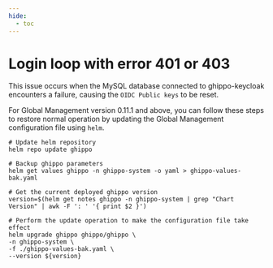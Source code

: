 ```yaml
---
hide:
  - toc
---
```


# Login loop with error 401 or 403

This issue occurs when the MySQL database connected to ghippo-keycloak encounters a failure, causing the `OIDC Public keys` to be reset.

For Global Management version 0.11.1 and above, you can follow these steps to restore normal operation by updating the Global Management configuration file using `helm`.

```shell
# Update helm repository
helm repo update ghippo

# Backup ghippo parameters
helm get values ghippo -n ghippo-system -o yaml > ghippo-values-bak.yaml

# Get the current deployed ghippo version
version=$(helm get notes ghippo -n ghippo-system | grep "Chart Version" | awk -F ': ' '{ print $2 }')

# Perform the update operation to make the configuration file take effect
helm upgrade ghippo ghippo/ghippo \
-n ghippo-system \
-f ./ghippo-values-bak.yaml \
--version ${version}
```
